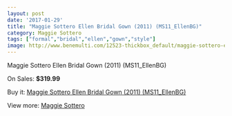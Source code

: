 ```yaml
---
layout: post
date: '2017-01-29'
title: "Maggie Sottero Ellen Bridal Gown (2011) (MS11_EllenBG)"
category: Maggie Sottero
tags: ["formal","bridal","ellen","gown","style"]
image: http://www.benemulti.com/12523-thickbox_default/maggie-sottero-ellen-bridal-gown-2011-ms11ellenbg.jpg
---
```

Maggie Sottero Ellen Bridal Gown (2011) (MS11_EllenBG)

On Sales: **$319.99**
<a href="https://www.benemulti.com/en/maggie-sottero/4694-maggie-sottero-ellen-bridal-gown-2011-ms11ellenbg.html"><amp-img layout="responsive" width="600" height="600" src="//www.benemulti.com/12523-thickbox_default/maggie-sottero-ellen-bridal-gown-2011-ms11ellenbg.jpg" alt="Maggie Sottero Ellen Bridal Gown (2011) (MS11_EllenBG) 0" /></a>
<a href="https://www.benemulti.com/en/maggie-sottero/4694-maggie-sottero-ellen-bridal-gown-2011-ms11ellenbg.html"><amp-img layout="responsive" width="600" height="600" src="//www.benemulti.com/12527-thickbox_default/maggie-sottero-ellen-bridal-gown-2011-ms11ellenbg.jpg" alt="Maggie Sottero Ellen Bridal Gown (2011) (MS11_EllenBG) 1" /></a>
<a href="https://www.benemulti.com/en/maggie-sottero/4694-maggie-sottero-ellen-bridal-gown-2011-ms11ellenbg.html"><amp-img layout="responsive" width="600" height="600" src="//www.benemulti.com/12526-thickbox_default/maggie-sottero-ellen-bridal-gown-2011-ms11ellenbg.jpg" alt="Maggie Sottero Ellen Bridal Gown (2011) (MS11_EllenBG) 2" /></a>
<a href="https://www.benemulti.com/en/maggie-sottero/4694-maggie-sottero-ellen-bridal-gown-2011-ms11ellenbg.html"><amp-img layout="responsive" width="600" height="600" src="//www.benemulti.com/12525-thickbox_default/maggie-sottero-ellen-bridal-gown-2011-ms11ellenbg.jpg" alt="Maggie Sottero Ellen Bridal Gown (2011) (MS11_EllenBG) 3" /></a>
<a href="https://www.benemulti.com/en/maggie-sottero/4694-maggie-sottero-ellen-bridal-gown-2011-ms11ellenbg.html"><amp-img layout="responsive" width="600" height="600" src="//www.benemulti.com/12524-thickbox_default/maggie-sottero-ellen-bridal-gown-2011-ms11ellenbg.jpg" alt="Maggie Sottero Ellen Bridal Gown (2011) (MS11_EllenBG) 4" /></a>

Buy it: [Maggie Sottero Ellen Bridal Gown (2011) (MS11_EllenBG)](https://www.benemulti.com/en/maggie-sottero/4694-maggie-sottero-ellen-bridal-gown-2011-ms11ellenbg.html "Maggie Sottero Ellen Bridal Gown (2011) (MS11_EllenBG)")

View more: [Maggie Sottero](https://www.benemulti.com/en/41-maggie-sottero "Maggie Sottero")